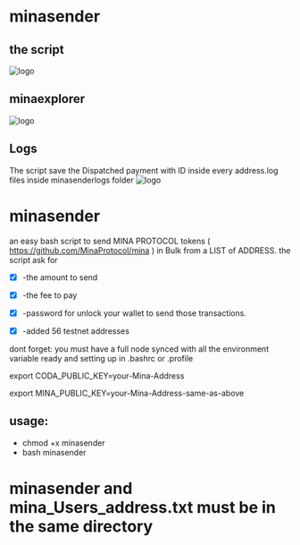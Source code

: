 # minasender
## the script
![logo](https://i.postimg.cc/26qDJK34/Mina-Protocol-Sender.png)

## minaexplorer
![logo](https://i.postimg.cc/MKHyL0Yz/Mina-Protocol-Sender2.png)

## Logs
The script save the Dispatched payment with ID inside every address.log files inside minasenderlogs folder
![logo](https://i.postimg.cc/TPfJYKbw/Mina-Protocol-Sender-Logs.png)





# minasender
an easy bash script to send  MINA PROTOCOL tokens ( https://github.com/MinaProtocol/mina ) in Bulk from a LIST of ADDRESS.
the script ask for

- [x] -the amount to send

- [x] -the fee to pay

- [x] -password for unlock your wallet to send those transactions.

- [x] -added 56 testnet addresses

dont forget: you must have a full node synced with all the environment variable ready and setting up in .bashrc or .profile

export CODA_PUBLIC_KEY=your-Mina-Address

export MINA_PUBLIC_KEY=your-Mina-Address-same-as-above

## usage:
* chmod +x minasender
* bash minasender

# minasender and mina_Users_address.txt must be in the same directory
